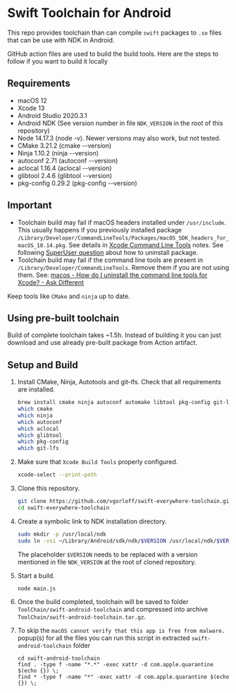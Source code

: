 # Swift Toolchain for Android

This repo provides toolchain than can compile `swift` packages to `.so` files that can be use with NDK in Android.

GitHub action files are used to build the build tools. Here are the steps to follow if you want to build it locally

## Requirements

- macOS 12
- Xcode 13
- Android Studio 2020.3.1
- Android NDK (See version number in file `NDK_VERSION` in the root of this repository)
- Node 14.17.3 (node -v). Newer versions may also work, but not tested.
- CMake 3.21.2 (cmake --version)
- Ninja 1.10.2 (ninja --version)
- autoconf 2.71 (autoconf --version)
- aclocal 1.16.4 (aclocal --version)
- glibtool 2.4.6 (glibtool --version)
- pkg-config 0.29.2 (pkg-config --version)

## Important

- Toolchain build may fail if macOS headers installed under `/usr/include`. This usually happens if you previously installed package `/Library/Developer/CommandLineTools/Packages/macOS_SDK_headers_for_macOS_10.14.pkg`. See details in [Xcode Command Line Tools](https://developer.apple.com/documentation/xcode_release_notes/xcode_10_release_notes#3035624) notes. See following [SuperUser question](https://superuser.com/questions/36567/how-do-i-uninstall-any-apple-pkg-package-file) about how to uninstall package.
- Toolchain build may fail if the command line tools are present in `/Library/Developer/CommandLineTools`. Remove them if you are not using them. See: [macos - How do I uninstall the command line tools for Xcode? - Ask Different](https://apple.stackexchange.com/questions/308943/how-do-i-uninstall-the-command-line-tools-for-xcode)

Keep tools like `CMake` and `ninja` up to date.

## Using pre-built toolchain

Build of complete toolchain takes ~1.5h. Instead of building it you can just download and use already pre-built package from Action artifact.

## Setup and Build

1. Install CMake, Ninja, Autotools and git-lfs. Check that all requirements are installed.

   ```bash
   brew install cmake ninja autoconf automake libtool pkg-config git-lfs
   which cmake
   which ninja
   which autoconf
   which aclocal
   which glibtool
   which pkg-config
   which git-lfs
   ```

2. Make sure that `Xcode Build Tools` properly configured.

   ```bash
   xcode-select --print-path
   ```

3. Clone this repository.

   ```bash
   git clone https://github.com/vgorloff/swift-everywhere-toolchain.git
   cd swift-everywhere-toolchain
   ```

4. Create a symbolic link to NDK installation directory.

   ```bash
   sudo mkdir -p /usr/local/ndk
   sudo ln -vsi ~/Library/Android/sdk/ndk/$VERSION /usr/local/ndk/$VERSION
   ```

   The placeholder `$VERSION` needs to be replaced with a version mentioned in file `NDK_VERSION` at the root of cloned repository.

5. Start a build.

   ```bash
   node main.js
   ```

6. Once the build completed, toolchain will be saved to folder `ToolChain/swift-android-toolchain` and compressed into archive `ToolChain/swift-android-toolchain.tar.gz`.

7. To skip the `macOS cannot verify that this app is free from malware.` popup(s) for all the files you can run this script in extracted `swift-android-toolchain` folder 

    ```
    cd swift-android-toolchain
    find . -type f -name "*.*" -exec xattr -d com.apple.quarantine $(echo {}) \;
    find * -type f -name "*" -exec xattr -d com.apple.quarantine $(echo {}) \;
    ```

